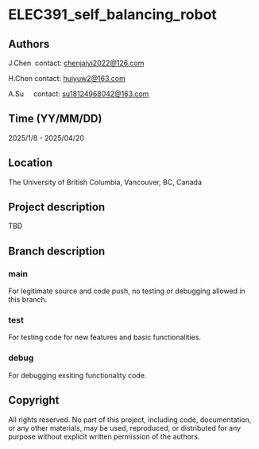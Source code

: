 # ELEC391_self_balancing_robot
## Authors
J.Chen&nbsp;  contact: chenjaiyi2022@126.com 

H.Chen  contact: huiyuw2@163.com

A.Su &nbsp;&nbsp;&nbsp; contact: su18124968042@163.com
## Time (YY/MM/DD)
2025/1/8 - 2025/04/20
## Location
The University of British Columbia, Vancouver, BC, Canada
## Project description
TBD
## Branch description
### main
For legitimate source and code push, no testing or debugging allowed in this branch.
### test
For testing code for new features and basic functionalities.
### debug
For debugging exsiting functionality code.
## Copyright
All rights reserved. No part of this project, including code, documentation, or any other materials, may be used, reproduced, or distributed for any purpose without explicit written permission of the authors.
